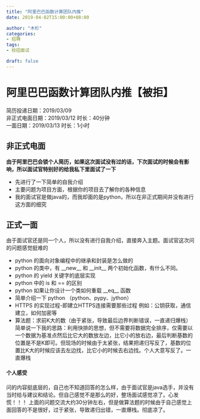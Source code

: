 ```yaml
---
title: "阿里巴巴函数计算团队内推"
date: 2019-04-02T15:00:00+08:00

author: "木杉"
categories: 
- 招聘
tags: 
- 校招面试

draft: false
---
```


# 阿里巴巴函数计算团队内推【被拒】
简历投递日期：2019/03/09  
非正式电面日期：2019/03/12 时长：40分钟  
一面日期：2019/03/13 时长：1小时  


## 非正式电面
**由于阿里巴巴会锁个人简历，如果这次面试没有过的话，下次面试的时候会有影响，所以面试官特别好的给我私下里面试了一下**

* 先进行了一下简单的自我介绍
* 主要问题为项目方面，根据你的项目去了解你的各种信息
* 我的面试官是做java的，而我却面的是python，所以在非正式期间并没有进行这方面的细究

## 正式一面
由于面试官还是同一个人，所以没有进行自我介绍，直接奔入主题。面试官这次问的问题感觉挺难的

* python 的面向对象编程中的继承和封装是怎么做的
* python 的类中，有 \_\_new__ 和 \_\_init__ 两个初始化函数，有什么不同。
* python 的 yield 关键字的底层实现
* python 中的 is 和 == 的区别
* python 如果让你设计一个类如何重载 \_\_eq__ 函数
* 简单介绍一下 python （python、pypy、jython）
* HTTPS 的实现过程-即建立HTTPS连接需要那些过程 例如：公钥获取，通信建立，如何加密等
* 算法题：求前K大的数（由于紧张，导致最后边界判断错误，一直递归爆栈）简单说一下我的思路：利用快排的思想，但不需要将数据完全排序，仅需要以一个数据为基准点然后比它大的数放左边，比它小的放右边，最后判断基数的位置是不是K即可。但现场的时候由于太紧张，结果把递归写反了，基数的位置比K大的时候应该去左边找，比它小的时候去右边找。个人大意写反了。一直爆栈

#### 个人感受
问的内容挺底层的，自己也不知道回答的怎么样，由于面试官是java选手，并没有当时给与建议和结论。但自己感觉不是那么的好，整场面试感觉凉了。心发慌！！！
上面的问题交流大约30分钟左右，但是做算法题的时候由于自己感觉上面回答的不是很好，过于紧张，导致递归出错，一直爆栈。彻底凉了。
